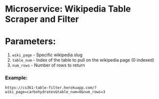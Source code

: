 # Microservice: Wikipedia Table Scraper and Filter

# Parameters:
1) `wiki_page` - Specific wikipedia slug 
2) `table_num` - Index of the table to pull on the wikipedia page (0 indexed) 
3) `num_rows` - Number of rows to return

### Example: 
`https://cs361-table-filter.herokuapp.com/?wiki_page=carbohydrates&table_num=0&num_rows=3`
